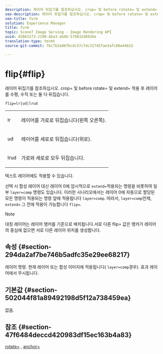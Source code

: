 ```yaml
---
description: 레이어 뒤집기를 참조하십시오. crop= 및 before rotate= 및 extend= 적용 후 레이어를 수평, 수직 또는 둘 다 뒤집습니다.
seo-description: 레이어 뒤집기를 참조하십시오. crop= 및 before rotate= 및 extend= 적용 후 레이어를 수평, 수직 또는 둘 다 뒤집습니다.
seo-title: furm
solution: Experience Manager
title: furm
topic: Scene7 Image Serving - Image Rendering API
uuid: d28631f3-2198-4ba3-ab4b-578832db926e
translation-type: tm+mt
source-git-commit: 7bc7b3a86fbcdc57cfdc31745fae3afc06e44b15

---
```



# flip{#flip}

레이어 뒤집기를 참조하십시오. crop= 및 before rotate= 및 extend= 적용 후 레이어를 수평, 수직 또는 둘 다 뒤집습니다.

`flip=lr|ud|lrud`

<table id="simpletable_072CA0E24B7146D48AEFD70E51E849C2"> 
 <tr class="strow"> 
  <td class="stentry"> <p> <span class="codeph"> lr </span> </p> </td> 
  <td class="stentry"> <p>레이어를 가로로 뒤집습니다(왼쪽 오른쪽). </p> </td> 
 </tr> 
 <tr class="strow"> 
  <td class="stentry"> <p> <span class="codeph"> ud </span> </p> </td> 
  <td class="stentry"> <p>레이어를 세로로 뒤집습니다(위로). </p> </td> 
 </tr> 
 <tr class="strow"> 
  <td class="stentry"> <p> <span class="codeph"> lrud </span> </p> </td> 
  <td class="stentry"> <p>가로와 세로로 모두 뒤집습니다. </p> </td> 
 </tr> 
</table>

텍스트 레이어에도 적용할 수 있습니다.

선택 시 합성 레이어 대신 레이어 0에 암시적으로 `extend=`적용되는 명령을 비롯하여 일부 `layer=comp` 명령도 있습니다. 이러한 시나리오에서는 레이어 0에 자동으로 할당된 모든 명령이 적용되는 명령 앞에 적용됩니다 `layer=comp`. 따라서, `layer=comp`언제, `extend=` 그 전에 적용이 가능합니다 `flip=`.

>[!NOTE]
>
>대칭 레이어는 레이어 앵커를 기준으로 배치됩니다.서로 다른 flip= 값은 앵커가 레이어의 중심에 없으면 서로 다른 레이어 위치를 생성합니다.

## 속성 {#section-294da2af7be746b5adfc35e29ee68217}

레이어 명령. 현재 레이어 또는 합성 이미지에 적용됩니다( `layer=comp`경우). 효과 레이어에서 무시됩니다.

## 기본값 {#section-502044f81a89492198d5f12a738459ea}

없음.

## 참조 {#section-47f6484deccd420983df15ec163b4a83}

[rotate=](../../../../../is-api/http-ref/image-serving-api-ref/c-http-protocol-reference/c-command-reference/r-rotate.md#reference-12abb086635546ec9ec2e1a793dc1096) , [anchor=](../../../../../is-api/http-ref/image-serving-api-ref/c-http-protocol-reference/c-command-reference/r-anchor.md#reference-6661e548ab284b82828d8d94c8ddeb7c)
